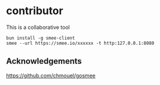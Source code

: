 # contributor

This is a collaborative tool

````shell
bun install -g smee-client
smee --url https://smee.io/xxxxxx -t http:127.0.0.1:8080
````

## Acknowledgements

https://github.com/chmouel/gosmee


